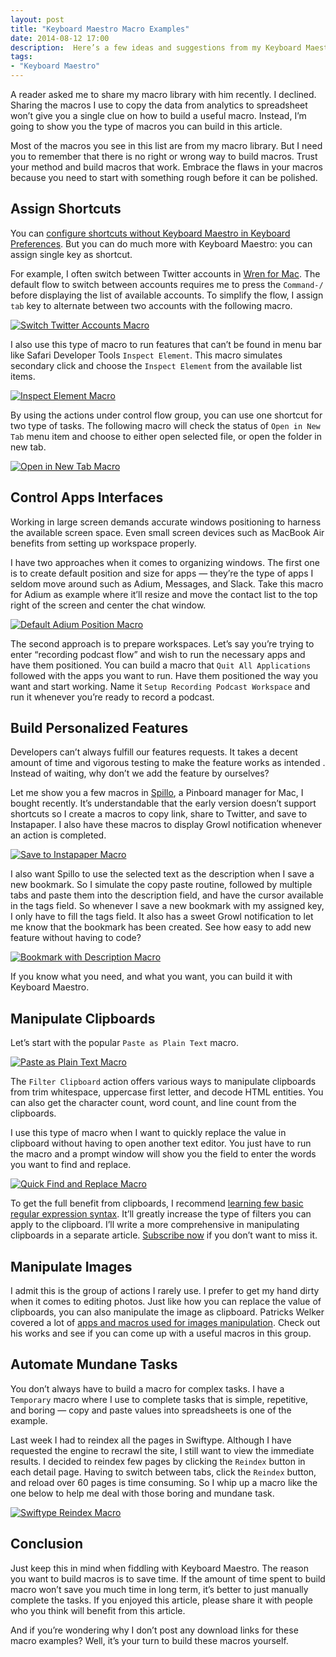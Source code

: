 ```yaml
---
layout: post
title: "Keyboard Maestro Macro Examples"
date: 2014-08-12 17:00
description:  Here’s a few ideas and suggestions from my Keyboard Maestro macros library to help you get the most out of this amazing utilities.
tags:
- "Keyboard Maestro"
---
```


A reader asked me to share my macro library with him recently. I declined. Sharing the macros I use to copy the data from analytics to spreadsheet won’t give you a single clue on how to build a useful macro. Instead, I’m going to show you the type of macros you can build in this article.

<!-- more -->

Most of the macros you see in this list are from my macro library. But I need you to remember that there is no right or wrong way to build macros. Trust your method and build macros that work. Embrace the flaws in your macros because you need to start with something rough before it can be polished.

## Assign Shortcuts

You can [configure shortcuts without Keyboard Maestro in Keyboard Preferences](http://support.apple.com/kb/ph3957 "OS X Lion: Create keyboard shortcuts for applications - Apple Support"). But you can do much more with Keyboard Maestro: you can assign single key as shortcut.

For example, I often switch between Twitter accounts in [Wren for Mac](http://sayzlim.net/clear-twitter-distraction-with-wren-for-mac "Clear Twitter Distraction with Wren for Mac - Sayz Lim"). The default flow to switch between accounts requires me to press the `Command-/`  before displaying the list of available accounts. To simplify the flow, I assign `tab` key to alternate between two accounts with the following macro.

[ ![Switch Twitter Accounts Macro][170707] ](http://images.sayzlim.net/2014/08/keyboard_maestro_wren.jpg "Switch Twitter Accounts Macro")

[170707]: http://images.sayzlim.net/2014/08/keyboard_maestro_wren.jpg "Switch Twitter Accounts Macro"

I also use this type of macro to run features that can’t be found in menu bar like Safari Developer Tools `Inspect Element`. This macro simulates secondary click and choose the `Inspect Element` from the available list items.

[ ![Inspect Element Macro][170725] ](http://images.sayzlim.net/2014/08/keyboard_maestro_inspect_element.jpg "Inspect Element Macro")

[170725]: http://images.sayzlim.net/2014/08/keyboard_maestro_inspect_element.jpg "Inspect Element Macro"

By using the actions under control flow group, you can use one shortcut for two type of tasks.  The following macro will check the status of  `Open in New Tab` menu item and choose to either open selected file, or open the folder in new tab.

[ ![Open in New Tab Macro][170735] ](http://images.sayzlim.net/2014/08/keyboard_maestro_new_tab.jpg "Open in New Tab Macro")

[170735]: http://images.sayzlim.net/2014/08/keyboard_maestro_new_tab.jpg "Open in New Tab Macro"

##  Control Apps Interfaces

Working in large screen demands accurate windows positioning to harness the available screen space. Even small screen devices such as MacBook Air benefits from setting up workspace properly.

I have two approaches when it comes to organizing windows. The first one is to create default position and size for apps — they’re the type of apps I seldom move around such as Adium, Messages, and Slack.  Take this macro for Adium as example where it’ll resize and move the contact list to the top right of the screen and center the chat window.

[ ![Default Adium Position Macro][170801] ](http://images.sayzlim.net/2014/08/keyboard_maestro_adium.jpg "Default Adium Position Macro")

[170801]: http://images.sayzlim.net/2014/08/keyboard_maestro_adium.jpg "Default Adium Position Macro"

The second approach is to prepare workspaces. Let’s say you’re trying to enter “recording podcast flow” and wish to run the necessary apps and have them positioned. You can build a macro that `Quit All Applications` followed with the apps you want to run. Have them positioned the way you want and start working. Name it `Setup Recording Podcast Workspace` and run it whenever you’re ready to record a podcast.

## Build Personalized Features

Developers can’t always fulfill our features requests. It takes a decent amount of time and vigorous testing to make the feature works as intended . Instead of waiting, why don’t we add the feature by ourselves?

Let me show you a few macros in [Spillo](https://itunes.apple.com/us/app/spillo/id873245660?mt=12&uo=4&at=11ld6n&ct=spillo "Spillo"), a Pinboard manager for Mac, I bought recently. It’s understandable that the early version doesn’t support shortcuts so I create a macros to copy link, share to Twitter, and save to Instapaper. I also have these macros to display Growl notification whenever an action is completed.

[ ![Save to Instapaper Macro][170818] ](http://images.sayzlim.net/2014/08/keyboard_maestro_spillo_instapaper.jpg "Save to Instapaper Macro")

[170818]: http://images.sayzlim.net/2014/08/keyboard_maestro_spillo_instapaper.jpg "Save to Instapaper Macro"

I also want Spillo to use the selected text as the description when I save a new bookmark. So I simulate the copy paste routine, followed by multiple tabs and paste them into the description field, and have the cursor available in the tags field. So whenever I save a new bookmark with my assigned key, I only have to fill the tags field. It also has a sweet Growl notification to let me know that the bookmark has been created. See how easy to add new feature without having to code?

[ ![Bookmark with Description Macro][170827] ](http://images.sayzlim.net/2014/08/keyboard_maestro_spillo_bookmark.jpg "Bookmark with Description Macro")

[170827]: http://images.sayzlim.net/2014/08/keyboard_maestro_spillo_bookmark.jpg "Bookmark with Description Macro"

If you know what you need, and what you want, you can build it with Keyboard Maestro.

## Manipulate Clipboards

Let’s start with the popular `Paste as Plain Text` macro.

[ ![Paste as Plain Text Macro][170840] ](http://images.sayzlim.net/2014/08/keyboard_maestro_plaintext.jpg "Paste as Plain Text Macro")

[170840]: http://images.sayzlim.net/2014/08/keyboard_maestro_plaintext.jpg "Paste as Plain Text Macro"

The `Filter Clipboard` action offers various ways to manipulate clipboards from trim whitespace, uppercase first letter, and decode HTML entities. You can also get the character count, word count, and line count from the clipboards.

I use this type of macro when I want to quickly replace the value in clipboard without having to open another text editor. You just have to run the macro and a prompt window will show you the field to enter the words you want to find and replace.

[ ![Quick Find and Replace Macro][170853] ](http://images.sayzlim.net/2014/08/keyboard_maestro_find_replace.jpg "Quick Find and Replace Macro")

[170853]: http://images.sayzlim.net/2014/08/keyboard_maestro_find_replace.jpg "Quick Find and Replace Macro"

To get the full benefit from clipboards, I recommend [learning few basic regular expression syntax](http://regexone.com/ "RegexOne - Learn regular expressions with interactive examples"). It’ll greatly increase the type of filters you can apply to the clipboard. I’ll write a more comprehensive in manipulating clipboards in a separate article. [Subscribe now](http://sayzlim.net/subscribe "Subscribe - Sayz Lim") if you don’t want to miss it.

## Manipulate Images

I admit this is the group of actions I rarely use. I prefer to get my hand dirty when it comes to editing photos. Just like how you can replace the value of clipboards, you can also manipulate the image as clipboard. Patricks Welker covered a lot of [apps and macros used for images manipulation](http://rocketink.net/2013/02/screenshots-and-image-manipulation.html "Taking Screen Shots And Automating Image Manipulation - RocketINK"). Check out his works and see if you can come up with a useful macros in this group.

## Automate Mundane Tasks

You don’t always have to build a macro for complex tasks. I have a `Temporary` macro where I use to complete tasks that is simple, repetitive, and boring — copy and paste values into spreadsheets is one of the example.

Last week I had to reindex all the pages in Swiftype. Although I have requested the engine to recrawl the site, I still want to view the immediate results. I decided to reindex few pages by clicking the `Reindex` button in each detail page.  Having to switch between tabs, click the `Reindex` button, and reload over 60 pages is time consuming. So I whip up a macro like the one below to help me deal with those boring and mundane task.

[ ![Swiftype Reindex Macro][170914] ](http://images.sayzlim.net/2014/08/keyboard_maestro_swiftype.jpg "Swiftype Reindex Macro")

[170914]: http://images.sayzlim.net/2014/08/keyboard_maestro_swiftype.jpg "Swiftype Reindex Macro"

## Conclusion

Just keep this in mind when fiddling with Keyboard Maestro. The reason you want to build macros is to save time. If the amount of time spent to build macro won’t save you much time in long term, it’s better to just manually complete the tasks.  If you enjoyed this article, please share it with people who you think will benefit from this article.

And if you’re wondering why I don’t post any download links for these macro examples? Well, it’s your turn to build these macros yourself.